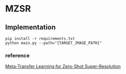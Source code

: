 # MZSR

## Implementation
```
pip install -r requirements.txt
python main.py --path="{TARGET_IMAGE_PATH}"
```

### reference

[Meta-Transfer Learning for Zero-Shot Super-Resolution](https://arxiv.org/pdf/2002.12213.pdf, "MZSR")
